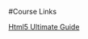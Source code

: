 #Course Links

[Html5 Ultimate Guide](https://www.udemy.com/course/the-complete-html-5-course-from-scratch/)